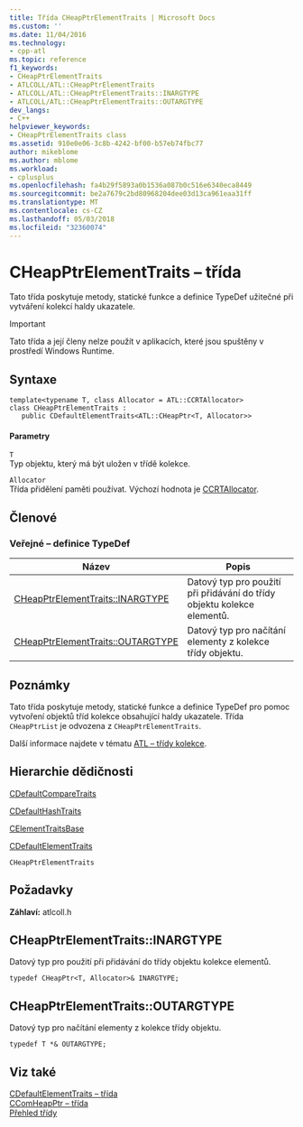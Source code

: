 ```yaml
---
title: Třída CHeapPtrElementTraits | Microsoft Docs
ms.custom: ''
ms.date: 11/04/2016
ms.technology:
- cpp-atl
ms.topic: reference
f1_keywords:
- CHeapPtrElementTraits
- ATLCOLL/ATL::CHeapPtrElementTraits
- ATLCOLL/ATL::CHeapPtrElementTraits::INARGTYPE
- ATLCOLL/ATL::CHeapPtrElementTraits::OUTARGTYPE
dev_langs:
- C++
helpviewer_keywords:
- CHeapPtrElementTraits class
ms.assetid: 910e0e06-3c8b-4242-bf00-b57eb74fbc77
author: mikeblome
ms.author: mblome
ms.workload:
- cplusplus
ms.openlocfilehash: fa4b29f5893a0b1536a087b0c516e6340eca8449
ms.sourcegitcommit: be2a7679c2bd80968204dee03d13ca961eaa31ff
ms.translationtype: MT
ms.contentlocale: cs-CZ
ms.lasthandoff: 05/03/2018
ms.locfileid: "32360074"
---
```

# <a name="cheapptrelementtraits-class"></a>CHeapPtrElementTraits – třída
Tato třída poskytuje metody, statické funkce a definice TypeDef užitečné při vytváření kolekcí haldy ukazatele.  
  
> [!IMPORTANT]
>  Tato třída a její členy nelze použít v aplikacích, které jsou spuštěny v prostředí Windows Runtime.  
  
## <a name="syntax"></a>Syntaxe  
  
```
template<typename T, class Allocator = ATL::CCRTAllocator>  
class CHeapPtrElementTraits : 
   public CDefaultElementTraits<ATL::CHeapPtr<T, Allocator>>
```  
  
#### <a name="parameters"></a>Parametry  
 `T`  
 Typ objektu, který má být uložen v třídě kolekce.  
  
 `Allocator`  
 Třída přidělení paměti používat. Výchozí hodnota je [CCRTAllocator](../../atl/reference/ccrtallocator-class.md).  
  
## <a name="members"></a>Členové  
  
### <a name="public-typedefs"></a>Veřejné – definice TypeDef  
  
|Název|Popis|  
|----------|-----------------|  
|[CHeapPtrElementTraits::INARGTYPE](#inargtype)|Datový typ pro použití při přidávání do třídy objektu kolekce elementů.|  
|[CHeapPtrElementTraits::OUTARGTYPE](#outargtype)|Datový typ pro načítání elementy z kolekce třídy objektu.|  
  
## <a name="remarks"></a>Poznámky  
 Tato třída poskytuje metody, statické funkce a definice TypeDef pro pomoc vytvoření objektů tříd kolekce obsahující haldy ukazatele. Třída `CHeapPtrList` je odvozena z `CHeapPtrElementTraits`.  
  
 Další informace najdete v tématu [ATL – třídy kolekce](../../atl/atl-collection-classes.md).  
  
## <a name="inheritance-hierarchy"></a>Hierarchie dědičnosti  
 [CDefaultCompareTraits](../../atl/reference/cdefaultcomparetraits-class.md)  
  
 [CDefaultHashTraits](../../atl/reference/cdefaulthashtraits-class.md)  
  
 [CElementTraitsBase](../../atl/reference/celementtraitsbase-class.md)  
  
 [CDefaultElementTraits](../../atl/reference/cdefaultelementtraits-class.md)  
  
 `CHeapPtrElementTraits`  
  
## <a name="requirements"></a>Požadavky  
 **Záhlaví:** atlcoll.h  
  
##  <a name="inargtype"></a>  CHeapPtrElementTraits::INARGTYPE  
 Datový typ pro použití při přidávání do třídy objektu kolekce elementů.  
  
```
typedef CHeapPtr<T, Allocator>& INARGTYPE;
```  
  
##  <a name="outargtype"></a>  CHeapPtrElementTraits::OUTARGTYPE  
 Datový typ pro načítání elementy z kolekce třídy objektu.  
  
```
typedef T *& OUTARGTYPE;
```  
  
## <a name="see-also"></a>Viz také  
 [CDefaultElementTraits – třída](../../atl/reference/cdefaultelementtraits-class.md)   
 [CComHeapPtr – třída](../../atl/reference/ccomheapptr-class.md)   
 [Přehled třídy](../../atl/atl-class-overview.md)
